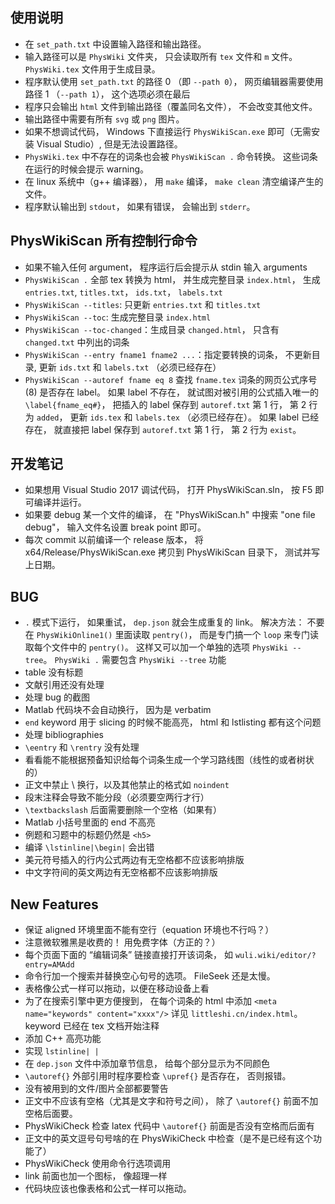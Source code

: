 ## 使用说明
* 在 `set_path.txt` 中设置输入路径和输出路径。
* 输入路径可以是 `PhysWiki` 文件夹， 只会读取所有 `tex` 文件和 `m` 文件。 `PhysWiki.tex` 文件用于生成目录。
* 程序默认使用 `set_path.txt` 的路径 0 （即 `--path 0`）， 网页编辑器需要使用路径 1 （`--path 1`）， 这个选项必须在最后
* 程序只会输出 `html` 文件到输出路径（覆盖同名文件）， 不会改变其他文件。
* 输出路径中需要有所有 `svg` 或 `png` 图片。
* 如果不想调试代码， Windows 下直接运行 `PhysWikiScan.exe` 即可（无需安装 Visual Studio）, 但是无法设置路径。
* `PhysWiki.tex` 中不存在的词条也会被 `PhysWikiScan .` 命令转换。 这些词条在运行的时候会提示 warning。
* 在 linux 系统中（g++ 编译器）， 用 `make` 编译， `make clean` 清空编译产生的文件。
* 程序默认输出到 `stdout`， 如果有错误， 会输出到 `stderr`。

## PhysWikiScan 所有控制行命令
* 如果不输入任何 argument， 程序运行后会提示从 stdin 输入 arguments
* `PhysWikiScan .` 全部 tex 转换为 html， 并生成完整目录 `index.html`， 生成 `entries.txt`, `titles.txt`， `ids.txt`， `labels.txt`
* `PhysWikiScan --titles`: 只更新 `entries.txt` 和 `titles.txt`
* `PhysWikiScan --toc`: 生成完整目录 `index.html`
* `PhysWikiScan --toc-changed`：生成目录 `changed.html`， 只含有 `changed.txt` 中列出的词条
* `PhysWikiScan --entry fname1 fname2 ...`：指定要转换的词条， 不更新目录, 更新 `ids.txt` 和 `labels.txt` （必须已经存在）
* `PhysWikiScan --autoref fname eq 8` 查找 `fname.tex` 词条的网页公式序号 (8) 是否存在 label。 如果 label 不存在， 就试图对被引用的公式插入唯一的 `\label{fname_eq#}`， 把插入的 label 保存到 `autoref.txt` 第 1 行， 第 2 行为 `added`， 更新 `ids.tex` 和 `labels.tex` （必须已经存在）。 如果 label 已经存在， 就直接把 label 保存到 `autoref.txt` 第 1 行， 第 2 行为 `exist`。 

## 开发笔记
* 如果想用 Visual Studio 2017 调试代码， 打开 PhysWikiScan.sln， 按 F5 即可编译并运行。
* 如果要 debug 某一个文件的编译， 在 "PhysWikiScan.h" 中搜索 "one file debug"， 输入文件名设置 break point 即可。
* 每次 commit 以前编译一个 release 版本， 将 x64/Release/PhysWikiScan.exe 拷贝到 PhysWikiScan 目录下， 测试并写上日期。

## BUG
* `.` 模式下运行， 如果重试， `dep.json` 就会生成重复的 link。 解决方法： 不要在 `PhysWikiOnline1()` 里面读取 `pentry()`， 而是专门搞一个 `loop` 来专门读取每个文件中的 `pentry()`。 这样又可以加一个单独的选项 `PhysWiki --tree`。 `PhysWiki .` 需要包含 `PhysWiki --tree` 功能
* table 没有标题
* 文献引用还没有处理
* 处理 bug 的截图
* Matlab 代码块不会自动换行， 因为是 verbatim
* `end` keyword 用于 slicing 的时候不能高亮， html 和 lstlisting 都有这个问题
* 处理 bibliographies
* `\eentry` 和 `\rentry` 没有处理
* 看看能不能根据预备知识给每个词条生成一个学习路线图（线性的或者树状的）
* 正文中禁止 \\ 换行，以及其他禁止的格式如 `noindent`
* 段末注释会导致不能分段（必须要空两行才行）
* `\textbackslash` 后面需要删除一个空格（如果有）
* Matlab 小括号里面的 end 不高亮
* 例题和习题中的标题仍然是 `<h5>`
* 编译 `\lstinline|\begin|` 会出错
* 美元符号插入的行内公式两边有无空格都不应该影响排版
* 中文字符间的英文两边有无空格都不应该影响排版

## New Features
* 保证 aligned 环境里面不能有空行（equation 环境也不行吗？）
* 注意微软雅黑是收费的！ 用免费字体（方正的？）
* 每个页面下面的 “编辑词条” 链接直接打开该词条， 如 `wuli.wiki/editor/?entry=AMAdd`
* 命令行加一个搜索并替换空心句号的选项。 FileSeek 还是太慢。
* 表格像公式一样可以拖动，以便在移动设备上看
* 为了在搜索引擎中更方便搜到， 在每个词条的 html 中添加 `<meta name="keywords" content="xxxx"/>` 详见 `littleshi.cn/index.html`。 keyword 已经在 tex 文档开始注释
* 添加 C++ 高亮功能
* 实现 `lstinline| |`
* 在 `dep.json` 文件中添加章节信息， 给每个部分显示为不同颜色
* `\autoref{}` 外部引用时程序要检查 `\upref{}` 是否存在， 否则报错。
* 没有被用到的文件/图片全部都要警告
* 正文中不应该有空格（尤其是文字和符号之间）， 除了 `\autoref{}` 前面不加空格后面要。
* PhysWikiCheck 检查 latex 代码中 `\autoref{}` 前面是否没有空格而后面有
* 正文中的英文逗号句号啥的在 PhysWikiCheck 中检查（是不是已经有这个功能了）
* PhysWikiCheck 使用命令行选项调用
* link 前面也加一个图标， 像超理一样
* 代码块应该也像表格和公式一样可以拖动。

